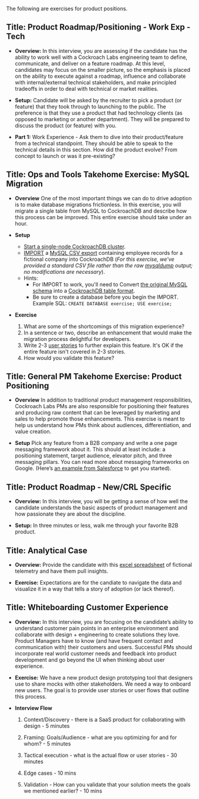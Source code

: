 The following are exercises for product positions.

## **Title: Product Roadmap/Positioning - Work Exp - Tech**

- **Overview:** In this interview, you are assessing if the candidate has the ability to work well with a Cockroach Labs engineering team to define, communicate, and deliver on a feature roadmap. At this level, candidates may focus on the smaller picture, so the emphasis is placed on the ability to execute against a roadmap, influence and collaborate with internal/external technical stakeholders, and make principled tradeoffs in order to deal with technical or market realities.

- **Setup:** Candidate will be asked by the recruiter to pick a product (or feature) that they took through to launching to the public. The preference is that they use a product that had technology clients (as opposed to marketing or another department). They will be prepared to discuss the product (or feature) with you.

- **Part 1:** Work Experience - Ask them to dive into their product/feature from a technical standpoint. They should be able to speak to the technical details in this section. How did the product evolve? From concept to launch or was it pre-existing? 

## **Title: Ops and Tools Takehome Exercise: MySQL Migration**
- **Overview** One of the most important things we can do to drive adoption is to make database migrations frictionless. In this exercise, you will migrate a single table from MySQL to CockroachDB and describe how this process can be improved. This entire exercise should take under an hour.  
- **Setup**   
    - [Start a single-node CockroachDB cluster](https://www.cockroachlabs.com/docs/stable/start-a-local-cluster.html).    
    - [IMPORT](https://www.cockroachlabs.com/docs/stable/import.html) a [MySQL CSV export](https://raw.githubusercontent.com/cockroachlabs/open-sourced-interview-process/master/files/product/employees.csv) containing employee records for a fictional company into CockroachDB (*For this exercise, we've provided a standard CSV file rather than the raw [mysqldump](https://dev.mysql.com/doc/refman/8.0/en/mysqldump.html) output; no modifications are necessary*).
    - Hints: 
        - For IMPORT to work, you'll need to Convert [the original MySQL schema](https://raw.githubusercontent.com/cockroachlabs/open-sourced-interview-process/master/files/product/employees.mysql.sql) into a [CockroachDB table format](https://www.cockroachlabs.com/docs/stable/import.html#use-create-table-statement-from-a-statement). 
        - Be sure to create a database before you begin the IMPORT. Example SQL: `CREATE DATABASE exercise; USE exercise;`

- **Exercise**
    1. What are some of the shortcomings of this migration experience? 
    1. In a sentence or two, describe an enhancement that would make the migration process delightful for developers.
    1. Write 2-3 [user stories](https://www.mountaingoatsoftware.com/agile/user-stories) to further explain this feature. It's OK if the entire feature isn't covered in 2-3 stories.
    1. How would you validate this feature?


## **Title: General PM Takehome Exercise: Product Positioning**
- **Overview** In addition to traditional product management responsibilities, Cockroach Labs PMs are also responsible for positioning their features and producing raw content that can be leveraged by marketing and sales to help promote those enhancements. This exercise is meant to help us understand how PMs think about audiences, differentiation, and value creation. 

- **Setup** Pick any feature from a B2B company and write a one page messaging framework about it. This should at least include: a positioning statement, target audience, elevator pitch, and three messaging pillars. You can read more about messaging frameworks on Google. (Here’s [an example from Salesforce](https://www.pardot.com/blog/how-to-create-brand-messaging-that-really-resonates/) to get you started).

## **Title:** **Product Roadmap - New/CRL Specific**

- **Overview:** In this interview, you will be getting a sense of how well the candidate understands the basic aspects of product management and how passionate they are about the discipline.

- **Setup:** In three minutes or less, walk me through your favorite B2B product.

## **Title:** **Analytical Case**

- **Overview:** Provide the candidate with this  [excel spreadsheet](https://docs.google.com/spreadsheets/d/12f3kjlTs5QpCmsvXo-ZLOWG5rFdc4DaB6TwJxoQxVOE/edit#gid=0) of fictional telemetry and have them pull insights. 

- **Exercise:** Expectations are for the candiate to navigate the data and visualize it in a way that tells a story of adoption (or lack thereof). 

   
## **Title:** **Whiteboarding Customer Experience**

- **Overview:** In this interview, you are focusing on the candidate’s ability to understand customer pain points in an enterprise environment and collaborate with design + engineering to create solutions they love. Product Managers have to know (and have frequent contact and communication with) their customers and users. Successful PMs should incorporate real world customer needs and feedback into product development and go beyond the UI when thinking about user experience.

- **Exercise:** We have a new product design prototyping tool that designers use to share mocks with other stakeholders. We need a way to onboard new users. The goal is to provide user stories or user flows that outline this process. 

- **Interview Flow** 
    1. Context/Discovery - there is a SaaS product for collaborating with design - 5 minutes
    
    2. Framing: Goals/Audience - what are you optimizing for and for whom? - 5 minutes
    
    3. Tactical execution - what is the actual flow or user stories - 30 minutes

    4. Edge cases - 10 mins

    5. Validation - How can you validate that your solution meets the goals we mentioned earlier? - 10 mins
